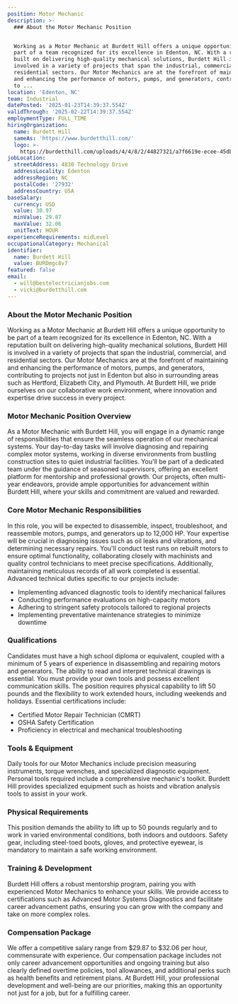 ```yaml
---
position: Motor Mechanic
description: >-
  ### About the Motor Mechanic Position


  Working as a Motor Mechanic at Burdett Hill offers a unique opportunity to be
  part of a team recognized for its excellence in Edenton, NC. With a reputation
  built on delivering high-quality mechanical solutions, Burdett Hill is
  involved in a variety of projects that span the industrial, commercial, and
  residential sectors. Our Motor Mechanics are at the forefront of maintaining
  and enhancing the performance of motors, pumps, and generators, contributing
  to ...
location: 'Edenton, NC'
team: Industrial
datePosted: '2025-01-23T14:39:37.554Z'
validThrough: '2025-02-22T14:39:37.554Z'
employmentType: FULL_TIME
hiringOrganization:
  name: Burdett Hill
  sameAs: 'https://www.burdetthill.com/'
  logo: >-
    https://burdetthill.com/uploads/4/4/8/2/44827321/a7f6619e-ecee-45db-ac13-7b1bffe6602c-4-5005-c.jpeg
jobLocation:
  streetAddress: 4830 Technology Drive
  addressLocality: Edenton
  addressRegion: NC
  postalCode: '27932'
  addressCountry: USA
baseSalary:
  currency: USD
  value: 30.97
  minValue: 29.87
  maxValue: 32.06
  unitText: HOUR
experienceRequirements: midLevel
occupationalCategory: Mechanical
identifier:
  name: Burdett Hill
  value: BURDmgc8v7
featured: false
email:
  - will@bestelectricianjobs.com
  - vicki@burdetthill.com
---
```




### About the Motor Mechanic Position

Working as a Motor Mechanic at Burdett Hill offers a unique opportunity to be part of a team recognized for its excellence in Edenton, NC. With a reputation built on delivering high-quality mechanical solutions, Burdett Hill is involved in a variety of projects that span the industrial, commercial, and residential sectors. Our Motor Mechanics are at the forefront of maintaining and enhancing the performance of motors, pumps, and generators, contributing to projects not just in Edenton but also in surrounding areas such as Hertford, Elizabeth City, and Plymouth. At Burdett Hill, we pride ourselves on our collaborative work environment, where innovation and expertise drive success in every project.

### Motor Mechanic Position Overview

As a Motor Mechanic with Burdett Hill, you will engage in a dynamic range of responsibilities that ensure the seamless operation of our mechanical systems. Your day-to-day tasks will involve diagnosing and repairing complex motor systems, working in diverse environments from bustling construction sites to quiet industrial facilities. You'll be part of a dedicated team under the guidance of seasoned supervisors, offering an excellent platform for mentorship and professional growth. Our projects, often multi-year endeavors, provide ample opportunities for advancement within Burdett Hill, where your skills and commitment are valued and rewarded.

### Core Motor Mechanic Responsibilities

In this role, you will be expected to disassemble, inspect, troubleshoot, and reassemble motors, pumps, and generators up to 12,000 HP. Your expertise will be crucial in diagnosing issues such as oil leaks and vibrations, and determining necessary repairs. You'll conduct test runs on rebuilt motors to ensure optimal functionality, collaborating closely with machinists and quality control technicians to meet precise specifications. Additionally, maintaining meticulous records of all work completed is essential. Advanced technical duties specific to our projects include:

- Implementing advanced diagnostic tools to identify mechanical failures
- Conducting performance evaluations on high-capacity motors
- Adhering to stringent safety protocols tailored to regional projects
- Implementing preventative maintenance strategies to minimize downtime

### Qualifications

Candidates must have a high school diploma or equivalent, coupled with a minimum of 5 years of experience in disassembling and repairing motors and generators. The ability to read and interpret technical drawings is essential. You must provide your own tools and possess excellent communication skills. The position requires physical capability to lift 50 pounds and the flexibility to work extended hours, including weekends and holidays. Essential certifications include:

- Certified Motor Repair Technician (CMRT)
- OSHA Safety Certification
- Proficiency in electrical and mechanical troubleshooting

### Tools & Equipment

Daily tools for our Motor Mechanics include precision measuring instruments, torque wrenches, and specialized diagnostic equipment. Personal tools required include a comprehensive mechanic's toolkit. Burdett Hill provides specialized equipment such as hoists and vibration analysis tools to assist in your work.

### Physical Requirements

This position demands the ability to lift up to 50 pounds regularly and to work in varied environmental conditions, both indoors and outdoors. Safety gear, including steel-toed boots, gloves, and protective eyewear, is mandatory to maintain a safe working environment.

### Training & Development

Burdett Hill offers a robust mentorship program, pairing you with experienced Motor Mechanics to enhance your skills. We provide access to certifications such as Advanced Motor Systems Diagnostics and facilitate career advancement paths, ensuring you can grow with the company and take on more complex roles.

### Compensation Package

We offer a competitive salary range from $29.87 to $32.06 per hour, commensurate with experience. Our compensation package includes not only career advancement opportunities and ongoing training but also clearly defined overtime policies, tool allowances, and additional perks such as health benefits and retirement plans. At Burdett Hill, your professional development and well-being are our priorities, making this an opportunity not just for a job, but for a fulfilling career.
